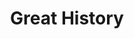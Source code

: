 ---
title: "Great History"
permalink: /Great-History/
layout: single
custom_sidebar: true
sidebar:
  - title: "Page 1 Sidebar"
    text: "This is custom sidebar content for Page 1."
    image: "/assets/images/page1-sidebar.jpg"
    image_alt: "Page 1 Image"
  - nav:
    - title: "year-archive"
      url: "/year-archive/"
    - title: "tags"
      url: "/tags/"
---